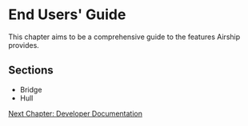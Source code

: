 # End Users' Guide

This chapter aims to be a comprehensive guide to the features Airship provides.

## Sections

* Bridge
* Hull

[Next Chapter: Developer Documentation](../04-developer-docs)
